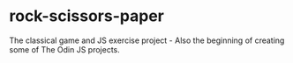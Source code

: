 # rock-scissors-paper
The classical game and JS exercise project - Also the beginning of creating some of The Odin JS projects.
